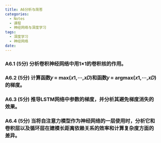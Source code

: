 ```yaml
---
title: A6分析与简答
categories:
  - Notes
  - 课程
  - 神经网络与深度学习
tags:
  - 深度学习
  - 神经网络
date:
---
```

### A6.1 (5分) 分析卷积神经网络中用1×1的卷积核的作用。


### A6.2 (5分) 计算函数𝑦 = max(𝑥1,⋯,𝑥𝐷)和函数𝑦 = argmax(𝑥1,⋯,𝑥𝐷)的梯度。


### A6.3 (5分) 推导LSTM网络中参数的梯度，并分析其避免梯度消失的效果。


### A6.4 (5分) 当将自注意力模型作为神经网络的一层使用时，分析它和卷积层以及循环层在建模长距离依赖关系的效率和计算复杂度方面的差异。
